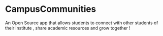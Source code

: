 # CampusCommunities
An Open Source app that allows students to connect with other students of their institute , share academic resources and grow together ! 

